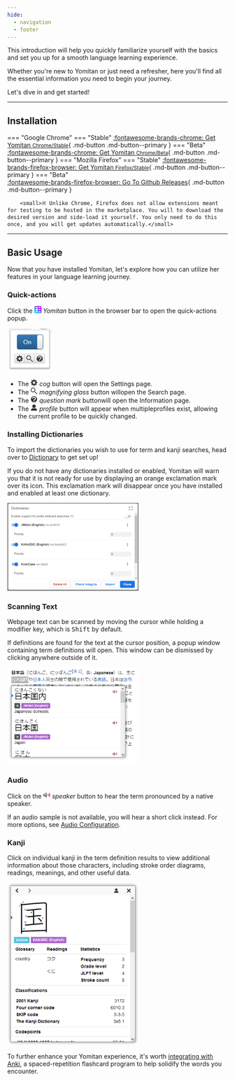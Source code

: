 ```yaml
---
hide:
  - navigation
  - footer
---
```



This introduction will help you quickly familiarize yourself with the basics and set you up for a smooth language learning experience. 

Whether you're new to Yomitan or just need a refresher, here you'll find all the essential information you need to begin your journey.

Let's dive in and get started!

---

## Installation

=== "Google Chrome"
    === "Stable"
        [:fontawesome-brands-chrome: Get Yomitan <small>Chrome/Stable</small>](https://chrome.google.com/webstore/detail/yomitan/likgccmbimhjbgkjambclfkhldnlhbnn){ .md-button .md-button--primary }
    === "Beta"
        [:fontawesome-brands-chrome: Get Yomitan <small>Chrome/Beta</small>](https://chrome.google.com/webstore/detail/yomitan-development-build/glnaenfapkkecknnmginabpmgkenenml){ .md-button .md-button--primary }
=== "Mozilla Firefox"
    === "Stable"
        [:fontawesome-brands-firefox-browser: Get Yomitan <small>Firefox/Stable</small>](https://addons.mozilla.org/en-US/firefox/addon/yomitan/){ .md-button .md-button--primary }
    === "Beta"        
        [:fontawesome-brands-firefox-browser: Go To Github Releases](https://github.com/themoeway/yomitan/releases){ .md-button .md-button--primary }
        
        <small>※ Unlike Chrome, Firefox does not allow extensions meant for testing to be hosted in the marketplace. You will to download the desired version and side-load it yourself. You only need to do this once, and you will get updates automatically.</small>

---

## Basic Usage

Now that you have installed Yomitan, let's explore how you can utilize her features in your language learning journey.

### Quick-actions

Click the <img src="../assets/icon/yomitan-icon.svg" width="16" height="16" alt="yomitan icon"> _Yomitan_ button in the browser bar to open the quick-actions popup.

<img src="../assets/resources/browser-action-popup1.webp" alt="yomitan main popup">

- The <img src="../assets/icon/cog.svg" width="16" height="16" alt="cog"> _cog_ button will open the Settings page.
- The <img src="../assets/icon/magnifying-glass.svg" width="16" height="16" alt="magnifying glass"> _magnifying glass_ button willopen the Search page.
- The <img src="../assets/icon/question-mark-circle.svg" width="16" height="16" alt="question mark symbol"> _question mark_ buttonwill open the Information page.
- The <img src="../assets/icon/profile.svg" width="16" height="16" alt="profile icon"> _profile_ button will appear when multipleprofiles exist, allowing the current profile to be quickly changed.

### Installing Dictionaries

To import the dictionaries you wish to use for term and kanji searches, head over to [Dictionary](../dictionaries/index.md) to get set up!

If you do not have any dictionaries installed or enabled, Yomitan will warn you that it is not ready for use by displaying an orange exclamation mark over its icon. This exclamation mark will disappear once you have installed and enabled at least one dictionary.

<img src="../assets/resources/settings-dictionaries-popup.webp" width="300" alt="custom dictionaries list">

### Scanning Text

Webpage text can be scanned by moving the cursor while holding a modifier key, which is <kbd>Shift</kbd> by default.

If definitions are found for the text at the cursor position, a popup window containing term definitions will open. This window can be dismissed by clicking anywhere outside of it.

<img src="../assets/resources/search-popup-terms.webp" width="300" alt="popup with search terms">

### Audio

Click on the <img src="../assets/icon/play-audio.svg" width="16" height="16" alt="loudspeaker icon"> _speaker_ button to hear the term pronounced by a native speaker.

If an audio sample is not available, you will hear a short click instead. For more options, see [Audio Configuration](../advanced/index.md#audio).

### Kanji

Click on individual kanji in the term definition results to view additional information about those characters, including stroke order diagrams, readings, meanings, and other useful data.

<img src="../assets/resources/search-popup-kanji.webp" width="300" alt="popup with kanji details">

To further enhance your Yomitan experience, it's worth [integrating with Anki](../anki/index.md), a spaced-repetition flashcard program to help solidify the words you encounter.
